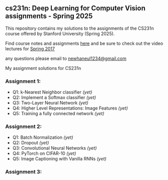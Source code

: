 ## cs231n: Deep Learning for Computer Vision assignments - Spring 2025

This repository contains my solutions to the assignments of the CS231n course offered by Stanford University (Spring 2025).

Find course notes and assignments [here](https://cs231n.stanford.edu/) and be sure to check out the video lectures for [Spring 2017](https://youtu.be/vT1JzLTH4G4?si=p25ugrpBac6TBmlF)

any questions please email to newhaneul1234@gmail.com

My assignment solutions for CS231n <br/>

### Assignment 1:
- Q1: k-Nearest Neighbor classifier *(yet)*<br/>
- Q2: Implement a Softmax classifier *(yet)*<br/>
- Q3: Two-Layer Neural Network *(yet)*<br/>
- Q4: Higher Level Representations: Image Features *(yet)*<br/>
- Q5: Training a fully connected network *(yet)*<br/>

### Assignment 2:
- Q1: Batch Normalization *(yet)*<br/>
- Q2: Dropout *(yet)*<br/>
- Q3: Convolutional Neural Networks *(yet)*<br/>
- Q4: PyTorch on CIFAR-10 *(yet)*<br/>
- Q5: Image Captioning with Vanilla RNNs *(yet)*<br/>

### Assignment 3:
